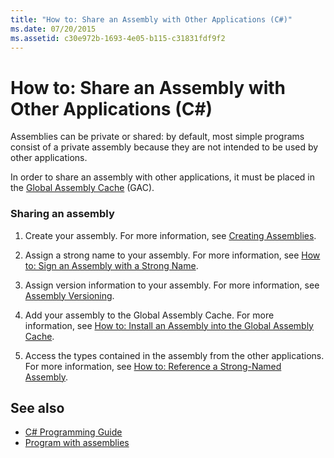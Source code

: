 ```yaml
---
title: "How to: Share an Assembly with Other Applications (C#)"
ms.date: 07/20/2015
ms.assetid: c30e972b-1693-4e05-b115-c31831fdf9f2
---
```

# How to: Share an Assembly with Other Applications (C#)
Assemblies can be private or shared: by default, most simple programs consist of a private assembly because they are not intended to be used by other applications.  
  
 In order to share an assembly with other applications, it must be placed in the [Global Assembly Cache](../../framework/app-domains/gac.md) (GAC).  
  
### Sharing an assembly  
  
1. Create your assembly. For more information, see [Creating Assemblies](create.md).  
  
2. Assign a strong name to your assembly. For more information, see [How to: Sign an Assembly with a Strong Name](sign-strong-name.md).  
  
3. Assign version information to your assembly. For more information, see [Assembly Versioning](versioning.md).  
  
4. Add your assembly to the Global Assembly Cache. For more information, see [How to: Install an Assembly into the Global Assembly Cache](install-into-gac.md).  
  
5. Access the types contained in the assembly from the other applications. For more information, see [How to: Reference a Strong-Named Assembly](reference-strong-named.md).  
  
## See also

- [C# Programming Guide](../../csharp/programming-guide/index.md)
- [Program with assemblies](program.md)
